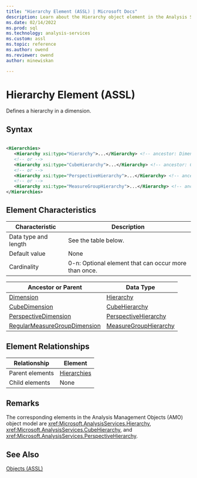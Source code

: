 ```yaml
---
title: "Hierarchy Element (ASSL) | Microsoft Docs"
description: Learn about the Hierarchy object element in the Analysis Services Scripting Language (ASSL) schema.
ms.date: 02/14/2022
ms.prod: sql
ms.technology: analysis-services
ms.custom: assl
ms.topic: reference
ms.author: owend
ms.reviewer: owend
author: minewiskan

---
```

# Hierarchy Element (ASSL)

  Defines a hierarchy in a dimension.  
  
## Syntax  
  
```xml  
  
<Hierarchies>  
   <Hierarchy xsi:type="Hierarchy">...</Hierarchy> <!-- ancestor: Dimension -->  
   <!-- or -->  
   <Hierarchy xsi:type="CubeHierarchy">...</Hierarchy> <!-- ancestor: CubeDimension -->  
   <!-- or -->  
   <Hierarchy xsi:type="PerspectiveHierarchy">...</Hierarchy> <!-- ancestor: PerspectiveDimension -->  
   <!-- or -->  
   <Hierarchy xsi:type="MeasureGroupHierarchy">...</Hierarchy> <!-- ancestor: RegularMeasureGroupDimension -->  
</Hierarchies>  
```  
  
## Element Characteristics  
  
|Characteristic|Description|  
|--------------------|-----------------|  
|Data type and length|See the table below.|  
|Default value|None|  
|Cardinality|0-n: Optional element that can occur more than once.|  
  
|Ancestor or Parent|Data Type|  
|------------------------|---------------|  
|[Dimension](../objects/dimension-element-assl.md)|[Hierarchy](../data-type/hierarchy-data-type-assl.md)|  
|[CubeDimension](../data-type/cubedimension-data-type-assl.md)|[CubeHierarchy](../data-type/cubehierarchy-data-type-assl.md)|  
|[PerspectiveDimension](../data-type/perspectivedimension-data-type-assl.md)|[PerspectiveHierarchy](../data-type/perspectivehierarchy-data-type-assl.md)|  
|[RegularMeasureGroupDimension](../data-type/regularmeasuregroupdimension-data-type-assl.md)|[MeasureGroupHierarchy](../data-type/measuregrouphierarchy-data-type-assl.md)|  
  
## Element Relationships  
  
|Relationship|Element|  
|------------------|-------------|  
|Parent elements|[Hierarchies](../collections/hierarchies-element-assl.md)|  
|Child elements|None|  
  
## Remarks  
 The corresponding elements in the Analysis Management Objects (AMO) object model are <xref:Microsoft.AnalysisServices.Hierarchy>, <xref:Microsoft.AnalysisServices.CubeHierarchy>, and <xref:Microsoft.AnalysisServices.PerspectiveHierarchy>.  
  
## See Also  
 [Objects &#40;ASSL&#41;](../objects/objects-assl.md)  
  
  
